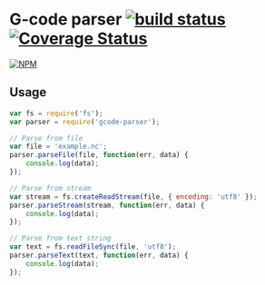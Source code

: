 # G-code parser [![build status](https://travis-ci.org/cheton/gcode-parser.js.svg?branch=master)](https://travis-ci.org/cheton/gcode-parser.js) [![Coverage Status](https://coveralls.io/repos/cheton/gcode-parser.js/badge.svg)](https://coveralls.io/r/cheton/gcode-parser.js)
[![NPM](https://nodei.co/npm/gcode-parserjs.png?downloads=true&stars=true)](https://nodei.co/npm/gcode-parser/)

## Usage
```js
var fs = require('fs');
var parser = require('gcode-parser');

// Parse from file
var file = 'example.nc';
parser.parseFile(file, function(err, data) {
    console.log(data);
});

// Parse from stream
var stream = fs.createReadStream(file, { encoding: 'utf8' });
parser.parseStream(stream, function(err, data) {
    console.log(data);
});

// Parse from text string
var text = fs.readFileSync(file, 'utf8');
parser.parseText(text, function(err, data) {
    console.log(data);
});
```
